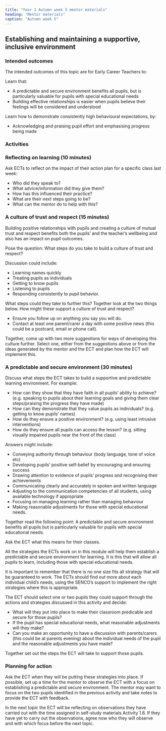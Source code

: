 ```yaml
---
title: "Year 1 Autumn week 5 mentor materials"
heading: "Mentor materials"
caption: "Autumn week 5"
---
```


## Establishing and maintaining a supportive, inclusive environment

### Intended outcomes

The intended outcomes of this topic are for Early Career Teachers to:

Learn that:

- A predictable and secure environment benefits all pupils, but is particularly valuable for pupils with special educational needs
- Building effective relationships is easier when pupils believe their feelings will be considered and understood

Learn how to demonstrate consistently high behavioural expectations, by:

- Acknowledging and praising pupil effort and emphasising progress being made

### Activities

### Reflecting on learning (10 minutes)

Ask ECTs to reflect on the impact of their action plan for a specific class last week:

- Who did they speak to?
- What advice/information did they give them?
- How has this influenced their practice?
- What are their next steps going to be?
- What can the mentor do to help with this?

### A culture of trust and respect (15 minutes)

Building positive relationships with pupils and creating a culture of mutual trust and respect benefits both the pupils’ and the teacher’s wellbeing and also has an impact on pupil outcomes.

Pose the question: What steps do you take to build a culture of trust and respect?

Discussion could include:

- Learning names quickly
- Treating pupils as individuals
- Getting to know pupils
- Listening to pupils
- Responding consistently to pupil behavior.

What steps could they take to further this? Together look at the two things below. How might these support a culture of trust and respect?

- Ensure you follow up on anything you say you will do.
- Contact at least one parent/carer a day with some positive news (this could be a postcard, email or phone call).

Together, come up with two more suggestions for ways of developing this culture further. Select one, either from the suggestions above or from the ideas generated by the mentor and the ECT and plan how the ECT will implement this.

### A predictable and secure environment (30 minutes)

Discuss what steps the ECT takes to build a supportive and predictable learning environment. For example:

- How can they show that they have faith in all pupils’ ability to achieve? (e.g. speaking to pupils about their learning goals and giving them clear steps/praising the progress they have made)
- How can they demonstrate that they value pupils as individuals? (e.g. getting to know pupils’ names)
- How do they ensure a positive environment? (e.g. using least intrusive interventions)
- How do they ensure all pupils can access the lesson? (e.g. sitting visually impaired pupils near the front of the class)

Answers might include:

- Conveying authority through behaviour (body language, tone of voice etc)
- Developing pupils’ positive self-belief by encouraging and ensuring success
- Drawing attention to evidence of pupils’ progress and recognising their achievements
- Communicating clearly and accurately in spoken and written language
- Adjusting to the communication competencies of all students, using available technology if appropriate
- Focusing on managing learning rather than managing behaviour
- Making reasonable adjustments for those with special educational needs.

Together read the following point: A predictable and secure environment benefits all pupils but is particularly valuable for pupils with special educational needs.

Ask the ECT what this means for their classes.

All the strategies the ECTs work on in this module will help them establish a predictable and secure environment for learning. It is this that will allow all pupils to learn, including those with special educational needs.

It is important to remember that there is no one size fits all strategy that will be guaranteed to work. The ECTs should find out more about each individual child’s needs, using the SENCO’s support to implement the right strategies where this is appropriate.

The ECT should select one or two pupils they could support through the actions and strategies discussed in this activity and decide:

- What will they put into place to make their classroom predicable and secure for those pupils?
- If the pupil has special educational needs, what reasonable adjustments will they make?
- Can you make an opportunity to have a discussion with parents/carers (this could be at parents evening) about the individual needs of the pupil and the reasonable adjustments you have made?

Together set out the steps the ECT will take to support those pupils.

### Planning for action

Ask the ECT when they will be putting these strategies into place. If possible, set up a time for the mentor to observe the ECT with a focus on establishing a predictable and secure environment. The mentor may want to focus on the two pupils identified in the previous activity and take notes to provide the ECT with feedback.

In the next topic the ECT will be reflecting on observations they have carried out with the time assigned in self-study materials Activity 1.6. If they have yet to carry out the observations, agree now who they will observe and with which focus before the next topic.
